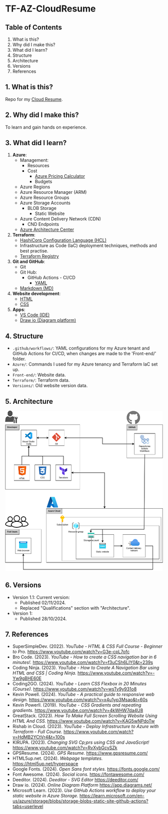 # **TF-AZ-CloudResume**

## **Table of Contents**
  1. What is this?
  2. Why did I make this?
  3. What did I learn?
  4. Structure
  5. Architecture
  6. Versions
  7. References


## **1. What is this?**
Repo for my [Cloud Resume](https://tf-az-cdn-obedresume.azureedge.net/).


## **2. Why did I make this?**
To learn and gain hands on experience.


## **3. What did I learn?**
  1. **Azure**:
      - Management:
          - Resources
          - Cost
              - [Azure Pricing Calculator](https://azure.microsoft.com/en-us/pricing/calculator/)
              - Budgets
      - Azure Regions
      - Azure Resource Manager (ARM)
      - Azure Resource Groups
      - Azure Storage Accounts
          - BLOB Storage
              - Static Website
      - Azure Content Delivery Network (CDN)
          - CND Endpoints
      - [Azure Architecture Center](https://learn.microsoft.com/en-us/azure/architecture/)
  2. **Terraform**:
      - [HashiCorp Configuration Language (HCL)](https://github.com/Obed213/TF-AZ-CloudResume-FrontEnd/blob/main/Terraform/main.tf)
      - Infrastructure as Code (IaC) deployment techniques, methods and best practise.
      - [Terraform Registry](https://registry.terraform.io/)
  3. **Git and GitHub**:
      - Git
      - Git Hub:
          - GitHub Actions - CI/CD
            - [YAML](https://github.com/Obed213/TF-AZ-CloudResume-FrontEnd/blob/main/.github/workflows/frontend.main.yml)
      - [Markdown (MD)](https://github.com/Obed213/TF-AZ-CloudResume-FrontEnd/blob/main/README.md?plain=1)
  4. **Website development**:
      - [HTML](https://github.com/Obed213/TF-AZ-CloudResume-FrontEnd/blob/main/Front-end/index.html)
      - [CSS](https://github.com/Obed213/TF-AZ-CloudResume-FrontEnd/blob/main/Front-end/styles/main.css)
  5. **Apps**:
      - [VS Code (IDE)](https://code.visualstudio.com/Download)
      - [Draw io (Diagram platform)](https://app.diagrams.net/)
    

## **4. Structure**
  - `.github/workflows/`: YAML configurations for my Azure tenant and GitHub Actions for CI/CD, when changes are made to the 'Front-end/' folder.
  - `Azure/`: Commands I used for my Azure tenancy and Terraform IaC set up.
  - `Front-end/`: Website data.
  - `Terraform/`: Terraform data.
  - `Versions/`: Old website version data.


## **5. Architecture**
![architecture](/Front-end/images/architecture-light-mode.drawio.png)


## **6. Versions**
  - Version 1.1: Current version:
    - Published 02/11/2024.
    - Replaced "Qualifications" section with "Architecture".
  - Version 1:
    - Published 28/10/2024.


## **7. References**
  - SuperSimpleDev. (2022). *YouTube - HTML & CSS Full Course - Beginner to Pro.* https://www.youtube.com/watch?v=G3e-cpL7ofc
  - Bro Code. (2023). *YouTube - How to create a CSS navigation bar in 6 minutes!.* https://www.youtube.com/watch?v=f3uCSh6LIY0&t=239s
  - Coding Ninja. (2023). *YouTube - How to Create A Navigation Bar using HTML and CSS | Coding Ninja.* https://www.youtube.com/watch?v=-Yw9gBHE60E
  - Coding2GO. (2024). *YouTube - Learn CSS Flexbox in 20 Minutes (Course).* https://www.youtube.com/watch?v=wsTv9y931o8
  - Kevin Powell. (2024). *YouTube - A practical guide to responsive web design.* https://www.youtube.com/watch?v=x4u1yp3Msao&t=60s
  - Kevin Powerll. (2019). *YouTube - CSS Gradients and repeating gradients.*  https://www.youtube.com/watch?v=4kWHW7da4U8
  - GreatStack. (2023). *How To Make Full Screen Scrolling Website Using HTML And CSS.* https://www.youtube.com/watch?v=KAG5wNPdoTw
  - Rishab in Cloud. (2023). *YouTube - Deploy Infrastructure to Azure with Terraform - Full Course.* https://www.youtube.com/watch?v=HdMB2YCtVr4&t=100s
  - KIRUPA. (2023). *Changing SVG Cp;prs using CSS and JavaScript!* https://www.youtube.com/watch?v=RvXybGcySZk
  - GPSResume. (2024). *GPS Resume.* https://www.gpsresume.com/
  - HTML5up.net. (2024). *Webpage templates.*  https://html5up.net/hyperspace
  - Google Fonts. (2024). *Open Sans font styles.* https://fonts.google.com/
  - Font Awesome. (2024). *Social icons.* https://fontawesome.com/
  - Deeditor. (2024). *Deeditor - SVG Editor* https://deeditor.com/
  - Draw io. (2024). *Online Diagram Platform* https://app.diagrams.net/
  - Microsoft Learn. (2023). *Use GitHub Actions workflow to deploy your static website in Azure Storage.* https://learn.microsoft.com/en-us/azure/storage/blobs/storage-blobs-static-site-github-actions?tabs=userlevel





